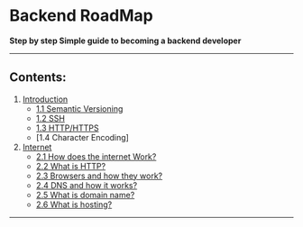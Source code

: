 # Backend RoadMap
**Step by step Simple guide to becoming a backend developer**
- - - 
## Contents:
1. [Introduction](./intro.md)
   - [1.1 Semantic Versioning](./intro.md#1.1-Semantic-Versioning)
   - [1.2 SSH](./intro.md#1.2-SSH)
   - [1.3 HTTP/HTTPS](./intro.md#1.3-HTTP/HTTPS)
   - [1.4 Character Encoding]
2. [Internet](./internet.md)
    - [2.1 How does the internet Work?](./internet.md#1.1-How-does-the-internet-Work?)
    - [2.2 What is HTTP?]()
    - [2.3 Browsers and how they work?]()
    - [2.4 DNS and how it works?]()
    - [2.5 What is domain name?]()
    - [2.6 What is hosting?]()

- - -
